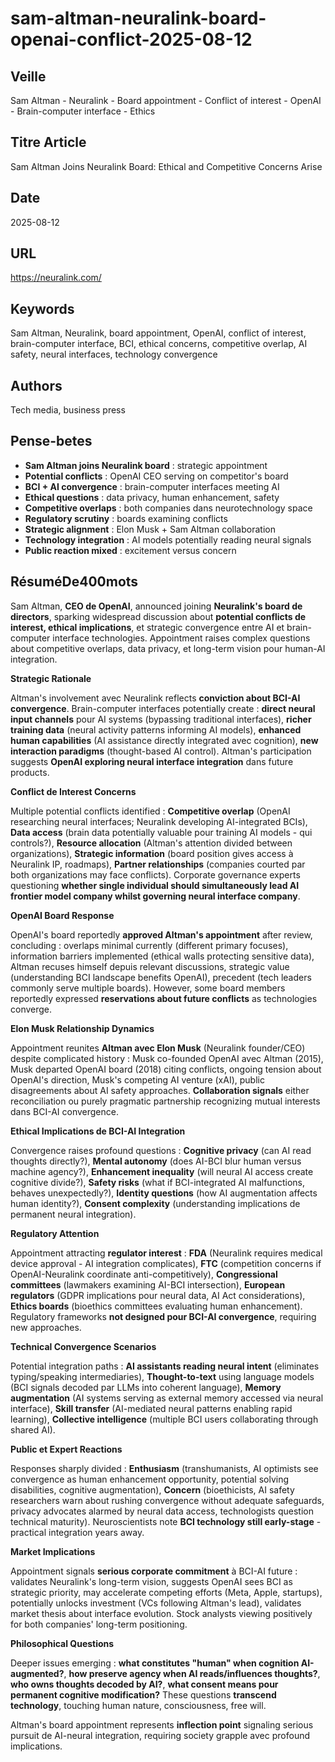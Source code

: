 # sam-altman-neuralink-board-openai-conflict-2025-08-12

## Veille
Sam Altman - Neuralink - Board appointment - Conflict of interest - OpenAI - Brain-computer interface - Ethics

## Titre Article
Sam Altman Joins Neuralink Board: Ethical and Competitive Concerns Arise

## Date
2025-08-12

## URL
https://neuralink.com/

## Keywords
Sam Altman, Neuralink, board appointment, OpenAI, conflict of interest, brain-computer interface, BCI, ethical concerns, competitive overlap, AI safety, neural interfaces, technology convergence

## Authors
Tech media, business press

## Pense-betes
- **Sam Altman joins Neuralink board** : strategic appointment
- **Potential conflicts** : OpenAI CEO serving on competitor's board
- **BCI + AI convergence** : brain-computer interfaces meeting AI
- **Ethical questions** : data privacy, human enhancement, safety
- **Competitive overlaps** : both companies dans neurotechnology space
- **Regulatory scrutiny** : boards examining conflicts
- **Strategic alignment** : Elon Musk + Sam Altman collaboration
- **Technology integration** : AI models potentially reading neural signals
- **Public reaction mixed** : excitement versus concern

## RésuméDe400mots

Sam Altman, **CEO de OpenAI**, announced joining **Neuralink's board de directors**, sparking widespread discussion about **potential conflicts de interest, ethical implications**, et strategic convergence entre AI et brain-computer interface technologies. Appointment raises complex questions about competitive overlaps, data privacy, et long-term vision pour human-AI integration.

**Strategic Rationale**

Altman's involvement avec Neuralink reflects **conviction about BCI-AI convergence**. Brain-computer interfaces potentially create : **direct neural input channels** pour AI systems (bypassing traditional interfaces), **richer training data** (neural activity patterns informing AI models), **enhanced human capabilities** (AI assistance directly integrated avec cognition), **new interaction paradigms** (thought-based AI control). Altman's participation suggests **OpenAI exploring neural interface integration** dans future products.

**Conflict de Interest Concerns**

Multiple potential conflicts identified : **Competitive overlap** (OpenAI researching neural interfaces; Neuralink developing AI-integrated BCIs), **Data access** (brain data potentially valuable pour training AI models - qui controls?), **Resource allocation** (Altman's attention divided between organizations), **Strategic information** (board position gives access à Neuralink IP, roadmaps), **Partner relationships** (companies courted par both organizations may face conflicts). Corporate governance experts questioning **whether single individual should simultaneously lead AI frontier model company whilst governing neural interface company**.

**OpenAI Board Response**

OpenAI's board reportedly **approved Altman's appointment** after review, concluding : overlaps minimal currently (different primary focuses), information barriers implemented (ethical walls protecting sensitive data), Altman recuses himself depuis relevant discussions, strategic value (understanding BCI landscape benefits OpenAI), precedent (tech leaders commonly serve multiple boards). However, some board members reportedly expressed **reservations about future conflicts** as technologies converge.

**Elon Musk Relationship Dynamics**

Appointment reunites **Altman avec Elon Musk** (Neuralink founder/CEO) despite complicated history : Musk co-founded OpenAI avec Altman (2015), Musk departed OpenAI board (2018) citing conflicts, ongoing tension about OpenAI's direction, Musk's competing AI venture (xAI), public disagreements about AI safety approaches. **Collaboration signals** either reconciliation ou purely pragmatic partnership recognizing mutual interests dans BCI-AI convergence.

**Ethical Implications de BCI-AI Integration**

Convergence raises profound questions : **Cognitive privacy** (can AI read thoughts directly?), **Mental autonomy** (does AI-BCI blur human versus machine agency?), **Enhancement inequality** (will neural AI access create cognitive divide?), **Safety risks** (what if BCI-integrated AI malfunctions, behaves unexpectedly?), **Identity questions** (how AI augmentation affects human identity?), **Consent complexity** (understanding implications de permanent neural integration).

**Regulatory Attention**

Appointment attracting **regulator interest** : **FDA** (Neuralink requires medical device approval - AI integration complicates), **FTC** (competition concerns if OpenAI-Neuralink coordinate anti-competitively), **Congressional committees** (lawmakers examining AI-BCI intersection), **European regulators** (GDPR implications pour neural data, AI Act considerations), **Ethics boards** (bioethics committees evaluating human enhancement). Regulatory frameworks **not designed pour BCI-AI convergence**, requiring new approaches.

**Technical Convergence Scenarios**

Potential integration paths : **AI assistants reading neural intent** (eliminates typing/speaking intermediaries), **Thought-to-text** using language models (BCI signals decoded par LLMs into coherent language), **Memory augmentation** (AI systems serving as external memory accessed via neural interface), **Skill transfer** (AI-mediated neural patterns enabling rapid learning), **Collective intelligence** (multiple BCI users collaborating through shared AI).

**Public et Expert Reactions**

Responses sharply divided : **Enthusiasm** (transhumanists, AI optimists see convergence as human enhancement opportunity, potential solving disabilities, cognitive augmentation), **Concern** (bioethicists, AI safety researchers warn about rushing convergence without adequate safeguards, privacy advocates alarmed by neural data access, technologists question technical maturity). Neuroscientists note **BCI technology still early-stage** - practical integration years away.

**Market Implications**

Appointment signals **serious corporate commitment** à BCI-AI future : validates Neuralink's long-term vision, suggests OpenAI sees BCI as strategic priority, may accelerate competing efforts (Meta, Apple, startups), potentially unlocks investment (VCs following Altman's lead), validates market thesis about interface evolution. Stock analysts viewing positively for both companies' long-term positioning.

**Philosophical Questions**

Deeper issues emerging : **what constitutes "human" when cognition AI-augmented?**, **how preserve agency when AI reads/influences thoughts?**, **who owns thoughts decoded by AI?**, **what consent means pour permanent cognitive modification?** These questions **transcend technology**, touching human nature, consciousness, free will.

Altman's board appointment represents **inflection point** signaling serious pursuit de AI-neural integration, requiring society grapple avec profound implications.
